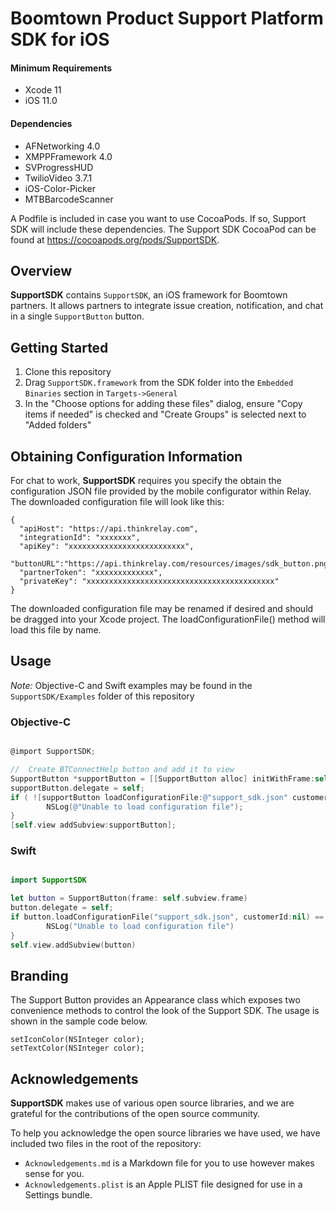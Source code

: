 # Boomtown Product Support Platform SDK for iOS

#### Minimum Requirements
- Xcode 11
- iOS 11.0

#### Dependencies
-	AFNetworking 4.0
-	XMPPFramework 4.0
-	SVProgressHUD
- TwilioVideo 3.7.1
-	iOS-Color-Picker
- MTBBarcodeScanner


A Podfile is included in case you want to use CocoaPods. If so, Support SDK will include these dependencies. The Support SDK CocoaPod can be found at https://cocoapods.org/pods/SupportSDK.

## Overview
**SupportSDK** contains `SupportSDK`, an iOS framework for Boomtown partners. It allows partners to integrate issue creation, notification, and chat in a single `SupportButton` button.

## Getting Started

1. Clone this repository
2. Drag `SupportSDK.framework` from the SDK folder into the `Embedded Binaries` section in `Targets->General`
3. In the "Choose options for adding these files" dialog, ensure "Copy items if needed" is checked and "Create Groups" is selected next to "Added folders"

## Obtaining Configuration Information
For chat to work, **SupportSDK** requires you specify the obtain the configuration JSON file provided by the mobile configurator within Relay. The downloaded configuration file will look like this:

```
{
  "apiHost": "https://api.thinkrelay.com",
  "integrationId": "xxxxxxx",
  "apiKey": "xxxxxxxxxxxxxxxxxxxxxxxxxx",
  "buttonURL":"https://api.thinkrelay.com/resources/images/sdk_button.png",
  "partnerToken": "xxxxxxxxxxxxx",
  "privateKey": "xxxxxxxxxxxxxxxxxxxxxxxxxxxxxxxxxxxxxxxxxx"
}

```
The downloaded configuration file may be renamed if desired and should be dragged into your Xcode project. The loadConfigurationFile() method will load this file by name.

## Usage

_Note:_ Objective-C and Swift examples may be found in the `SupportSDK/Examples` folder of this repository

### Objective-C
```Objective-C

@import SupportSDK;

//	Create BTConnectHelp button and add it to view
SupportButton *supportButton = [[SupportButton alloc] initWithFrame:self.view.frame];
supportButton.delegate = self;
if ( ![supportButton loadConfigurationFile:@"support_sdk.json" customerId:nil] ) {
		NSLog(@"Unable to load configuration file");
}
[self.view addSubview:supportButton];

```

### Swift
```Swift

import SupportSDK

let button = SupportButton(frame: self.subview.frame)
button.delegate = self;
if button.loadConfigurationFile("support_sdk.json", customerId:nil) == false  {
		NSLog("Unable to load configuration file")
}
self.view.addSubview(button)

```

## Branding

The Support Button provides an Appearance class which exposes two convenience methods to control the look of the Support SDK. The usage is shown in the sample code below.

```
setIconColor(NSInteger color);
setTextColor(NSInteger color);
```


## Acknowledgements

**SupportSDK** makes use of various open source libraries, and we are grateful for the contributions of the open source community.

To help you acknowledge the open source libraries we have used, we have included two files in the root of the repository:

- `Acknowledgements.md` is a Markdown file for you to use however makes sense for you.
- `Acknowledgements.plist` is an Apple PLIST file designed for use in a Settings bundle.
